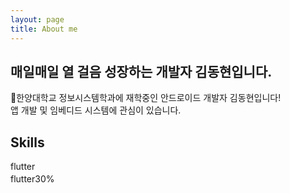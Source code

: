 ```yaml
---
layout: page
title: About me
---
```


## 매일매일 열 걸음 성장하는 개발자 김동현입니다.

👋한양대학교 정보시스템학과에 재학중인 안드로이드 개발자 김동현입니다!<br>
앱 개발 및 임베디드 시스템에 관심이 있습니다.

## Skills

<div style="height: 20px; width: 200px, background-color:red">
    flutter
</div>

<div style="display: flex;">
  <div style="height: 20px; width: 200px, background-color:red">
    flutter
  </div>
  <div style="height: 20px; width: 200px, background-color:green">
    30%
  </div>
</div>  

